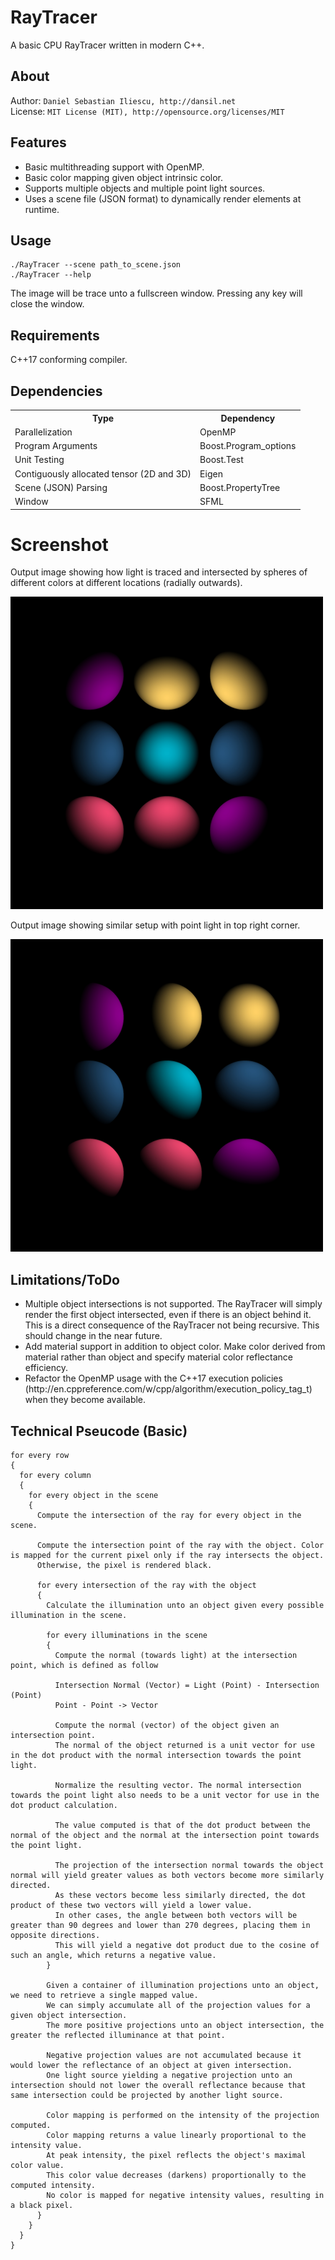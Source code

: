 RayTracer
================
A basic CPU RayTracer written in modern C++.

About
------------------
Author: `Daniel Sebastian Iliescu, http://dansil.net`  
License: `MIT License (MIT), http://opensource.org/licenses/MIT`  

Features
------------------
<ul>
  <li>Basic multithreading support with OpenMP.</li>
  <li>Basic color mapping given object intrinsic color.</li>
  <li>Supports multiple objects and multiple point light sources.</li>
  <li>Uses a scene file (JSON format) to dynamically render elements at runtime.</li>
</ul>

Usage
------------------
	./RayTracer --scene path_to_scene.json
	./RayTracer --help

  The image will be trace unto a fullscreen window. Pressing any key will close the window.

Requirements
------------------
C++17 conforming compiler.

Dependencies
------------------
<table>
  <tr>
    <th>Type</th>
    <th>Dependency</th>
  </tr>
  <tr>
    <td>Parallelization</td>
    <td>OpenMP</td>
  </tr>
  <tr>
    <td>Program Arguments</td>
    <td>Boost.Program_options</td>
  </tr>
  <tr>
    <td>Unit Testing</td>
    <td>Boost.Test</td>
  </tr>
  <tr>
    <td>Contiguously allocated tensor (2D and 3D)</td>
    <td>Eigen</td>
  </tr>
  <tr>
    <td>Scene (JSON) Parsing</td>
    <td>Boost.PropertyTree</td>
  </tr>
  <tr>
    <td>Window</td>
    <td>SFML</td>
  </tr>
</table>

Screenshot
================
Output image showing how light is traced and intersected by spheres of different colors at different locations (radially outwards).

<img src="documentation/images/output.jpg" alt="Output SCreenshot" width="500">

Output image showing similar setup with point light in top right corner.

<img src="documentation/images/output_angled.jpg" alt="Output SCreenshot" width="500">

Limitations/ToDo
------------------
<ul>
  <li>Multiple object intersections is not supported. The RayTracer will simply render the first object intersected, even if there is an object behind it. This is a direct consequence of the RayTracer not being recursive. This should change in the near future.
  <li>Add material support in addition to object color. Make color derived from material rather than object and specify material color reflectance efficiency.</li>
  <li>Refactor the OpenMP usage with the C++17 execution policies (http://en.cppreference.com/w/cpp/algorithm/execution_policy_tag_t) when they become available.</li>
</ul>

Technical Pseucode (Basic)
------------------
```
for every row
{
  for every column
  {
    for every object in the scene
    {
      Compute the intersection of the ray for every object in the scene.

      Compute the intersection point of the ray with the object. Color is mapped for the current pixel only if the ray intersects the object.
      Otherwise, the pixel is rendered black.

      for every intersection of the ray with the object
      {
        Calculate the illumination unto an object given every possible illumination in the scene.

        for every illuminations in the scene
        {
          Compute the normal (towards light) at the intersection point, which is defined as follow
          
          Intersection Normal (Vector) = Light (Point) - Intersection (Point)
          Point - Point -> Vector

          Compute the normal (vector) of the object given an intersection point.
          The normal of the object returned is a unit vector for use in the dot product with the normal intersection towards the point light.

          Normalize the resulting vector. The normal intersection towards the point light also needs to be a unit vector for use in the dot product calculation.

          The value computed is that of the dot product between the normal of the object and the normal at the intersection point towards the point light.
					
          The projection of the intersection normal towards the object normal will yield greater values as both vectors become more similarly directed.
          As these vectors become less similarly directed, the dot product of these two vectors will yield a lower value.
          In other cases, the angle between both vectors will be greater than 90 degrees and lower than 270 degrees, placing them in opposite directions.
          This will yield a negative dot product due to the cosine of such an angle, which returns a negative value.
        }

        Given a container of illumination projections unto an object, we need to retrieve a single mapped value.
        We can simply accumulate all of the projection values for a given object intersection.
        The more positive projections unto an object intersection, the greater the reflected illuminance at that point.
        
        Negative projection values are not accumulated because it would lower the reflectance of an object at given intersection.
        One light source yielding a negative projection unto an intersection should not lower the overall reflectance because that same intersection could be projected by another light source.

        Color mapping is performed on the intensity of the projection computed.
        Color mapping returns a value linearly proportional to the intensity value.
        At peak intensity, the pixel reflects the object's maximal color value.
        This color value decreases (darkens) proportionally to the computed intensity.
        No color is mapped for negative intensity values, resulting in a black pixel.
      }
    }
  }
}
```